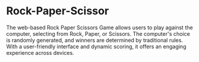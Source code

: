 # Rock-Paper-Scissor
The web-based Rock Paper Scissors Game allows users to play against the computer, selecting from Rock, Paper, or Scissors. The computer's choice is randomly generated, and winners are determined by traditional rules. With a user-friendly interface and dynamic scoring, it offers an engaging experience across devices.
